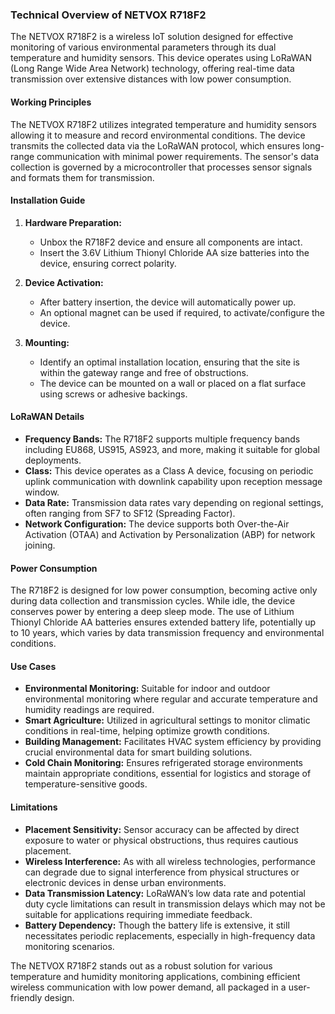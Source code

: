 ### Technical Overview of NETVOX R718F2

The NETVOX R718F2 is a wireless IoT solution designed for effective monitoring of various environmental parameters through its dual temperature and humidity sensors. This device operates using LoRaWAN (Long Range Wide Area Network) technology, offering real-time data transmission over extensive distances with low power consumption.

#### Working Principles

The NETVOX R718F2 utilizes integrated temperature and humidity sensors allowing it to measure and record environmental conditions. The device transmits the collected data via the LoRaWAN protocol, which ensures long-range communication with minimal power requirements. The sensor's data collection is governed by a microcontroller that processes sensor signals and formats them for transmission.

#### Installation Guide

1. **Hardware Preparation:**
   - Unbox the R718F2 device and ensure all components are intact.
   - Insert the 3.6V Lithium Thionyl Chloride AA size batteries into the device, ensuring correct polarity.

2. **Device Activation:**
   - After battery insertion, the device will automatically power up.
   - An optional magnet can be used if required, to activate/configure the device.

3. **Mounting:**
   - Identify an optimal installation location, ensuring that the site is within the gateway range and free of obstructions.
   - The device can be mounted on a wall or placed on a flat surface using screws or adhesive backings.

#### LoRaWAN Details

- **Frequency Bands:** The R718F2 supports multiple frequency bands including EU868, US915, AS923, and more, making it suitable for global deployments.
- **Class:** This device operates as a Class A device, focusing on periodic uplink communication with downlink capability upon reception message window.
- **Data Rate:** Transmission data rates vary depending on regional settings, often ranging from SF7 to SF12 (Spreading Factor).
- **Network Configuration:** The device supports both Over-the-Air Activation (OTAA) and Activation by Personalization (ABP) for network joining.

#### Power Consumption

The R718F2 is designed for low power consumption, becoming active only during data collection and transmission cycles. While idle, the device conserves power by entering a deep sleep mode. The use of Lithium Thionyl Chloride AA batteries ensures extended battery life, potentially up to 10 years, which varies by data transmission frequency and environmental conditions.

#### Use Cases

- **Environmental Monitoring:** Suitable for indoor and outdoor environmental monitoring where regular and accurate temperature and humidity readings are required.
- **Smart Agriculture:** Utilized in agricultural settings to monitor climatic conditions in real-time, helping optimize growth conditions.
- **Building Management:** Facilitates HVAC system efficiency by providing crucial environmental data for smart building solutions.
- **Cold Chain Monitoring:** Ensures refrigerated storage environments maintain appropriate conditions, essential for logistics and storage of temperature-sensitive goods.

#### Limitations

- **Placement Sensitivity:** Sensor accuracy can be affected by direct exposure to water or physical obstructions, thus requires cautious placement.
- **Wireless Interference:** As with all wireless technologies, performance can degrade due to signal interference from physical structures or electronic devices in dense urban environments.
- **Data Transmission Latency:** LoRaWAN’s low data rate and potential duty cycle limitations can result in transmission delays which may not be suitable for applications requiring immediate feedback.
- **Battery Dependency:** Though the battery life is extensive, it still necessitates periodic replacements, especially in high-frequency data monitoring scenarios.

The NETVOX R718F2 stands out as a robust solution for various temperature and humidity monitoring applications, combining efficient wireless communication with low power demand, all packaged in a user-friendly design.